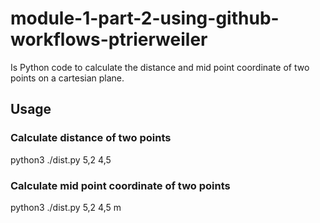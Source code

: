 # module-1-part-2-using-github-workflows-ptrierweiler

Is Python code to calculate the distance and mid point coordinate of two points on a cartesian plane.

## Usage
### Calculate distance of two points
python3 ./dist.py 5,2 4,5 

### Calculate mid point coordinate of two points
python3 ./dist.py 5,2 4,5 m 
